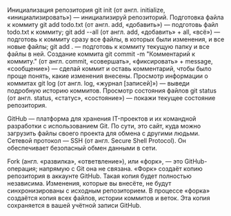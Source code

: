 Инициализация репозитория
git init (от англ. initialize, «инициализировать») — инициализируй репозиторий.
Подготовка файла к коммиту
git add todo.txt (от англ. add, «добавить») — подготовь файл todo.txt к коммиту;
git add --all (от англ. add, «добавить» + all, «всё») — подготовь к коммиту сразу все файлы, в которых были изменения, и все новые файлы;
git add . — подготовь к коммиту текущую папку и все файлы в ней.
Создание коммита
git commit -m "Комментарий к коммиту." (от англ. commit, «совершать», «фиксировать» + message, «сообщение») — сделай коммит и оставь комментарий, чтобы было проще понять, какие изменения внесены. 
Просмотр информации о коммитах
git log (от англ. log, «журнал [записей]») — выведи подробную историю коммитов.
Просмотр состояния файлов
git status (от англ. status, «статус», «состояние») — покажи текущее состояние репозитория.

GitHub — платформа для хранения IT-проектов и их командной разработки с использованием Git. По сути, это сайт, куда можно загрузить файлы своего проекта для обмена с другими людьми.
Cетевой протокол — SSH (от англ. Secure Shell Protocol). Он обеспечивает безопасный обмен данными в сети.

Fork (англ. «развилка», «ответвление»), или «форк», — это GitHub-операция; напрямую с Git она не связана. «Форк» создаёт копию репозитория в аккаунте GitHub. Такая копия будет полностью независима. Изменения, которые вы внесёте, не будут синхронизированы с исходным репозиторием.
В процессе «форка» создаётся копия всех файлов, истории коммитов и веток. Эта копия сохраняется в вашей учётной записи GitHub.